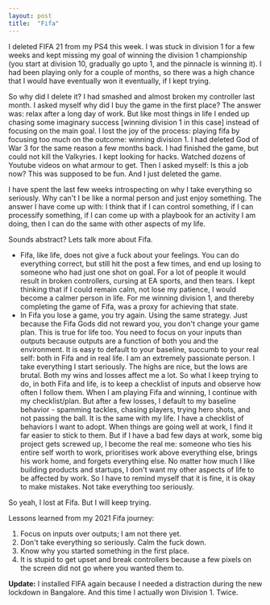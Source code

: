 ```yaml
---
layout: post
title:  "Fifa"
---
```


I deleted FIFA 21 from my PS4 this week. I was stuck in division 1 for a few weeks and kept missing my goal of winning the division 1 championship (you start at division 10, gradually go upto 1, and the pinnacle is winning it). I had been playing only for a couple of months, so there was a high chance that I would have eventually won it eventually, if I kept trying.

So why did I delete it? I had smashed and almost broken my controller last month. I asked myself why did I buy the game in the first place? The answer was: relax after a long day of work. But like most things in life I ended up chasing some imaginary success [winning division 1 in this case] instead of focusing on the main goal. I lost the joy of the process: playing fifa by focusing too much on the outcome: winning division 1. I had deleted God of War 3 for the same reason a few months back. I had finished the game, but could not kill the Valkyries. I kept looking for hacks. Watched dozens of Youtube videos on what armour to get. Then I asked myself: Is this a job now? This was supposed to be fun. And I just deleted the game.

I have spent the last few weeks introspecting on why I take everything so seriously. Why can't I be like a normal person and just enjoy something. The answer I have come up with: I think that if I can control something, if I can processify something, if I can come up with a playbook for an activity I am doing, then I can do the same with other aspects of my life.

Sounds abstract? Lets talk more about Fifa.

- Fifa, like life, does not give a fuck about your feelings. You can do everything correct, but still hit the post a few times, and end up losing to someone who had just one shot on goal. For a lot of people it would result in broken controllers, cursing at EA sports, and then tears. I kept thinking that if I could remain calm, not lose my patience, I would become a calmer person in life. For me winning division 1, and thereby completing the game of Fifa, was a proxy for achieving that state.  
- In Fifa you lose a game, you try again. Using the same strategy. Just because the Fifa Gods did not reward you, you don't change your game plan. This is true for life too. You need to focus on your inputs than outputs because outputs are a function of both you and the environment. It is easy to default to your baseline, succumb to your real self: both in Fifa and in real life. I am an extremely passionate person. I take everything I start seriously. The highs are nice, but the lows are brutal. Both my wins and losses affect me a lot. So what I keep trying to do, in both Fifa and life, is to keep a checklist of inputs and observe how often I follow them. When I am playing Fifa and winning, I continue with my checklist/plan. But after a few losses, I default to my baseline behavior -  spamming tackles, chasing players, trying hero shots, and not passing the ball. It is the same with my life. I have a checklist of behaviors I want to adopt. When things are going well at work, I find it far easier to stick to them. But if I have a bad few days at work, some big project gets screwed up, I become the real me: someone who ties his entire self worth to work, prioritises work above everything else, brings his work home, and forgets everything else. No matter how much I like building products and startups, I don't want my other aspects of life to be affected by work. So I have to remind myself that it is fine, it is okay to make mistakes. Not take everything too seriously.

So yeah, I lost at Fifa. But I will keep trying.

Lessons learned from my 2021 Fifa journey:
1. Focus on inputs over outputs; I am not there yet.
2. Don't take everything so seriously. Calm the fuck down.
3. Know why you started something in the first place.
4. It is stupid to get upset and break controllers because a few pixels on the screen did not go where you wanted them to.

**Update:** I installed FIFA again because I needed a distraction during the new lockdown in Bangalore. And this time I actually won Division 1. Twice.
